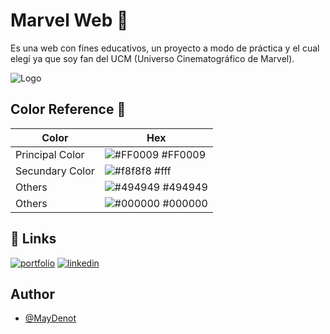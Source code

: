 
# Marvel Web 📌

Es una web con fines educativos, un proyecto a modo de práctica y el cual elegí ya que soy fan del UCM (Universo Cinematográfico de Marvel).

![Logo](https://maydenot.github.io/Marvel.github.io/IMG/logo.png)





## Color Reference 🎨

| Color             | Hex                                                                |
| ----------------- | ------------------------------------------------------------------ |
| Principal Color | ![#FF0009](https://via.placeholder.com/10/FF0009?text=+) #FF0009 |
| Secundary Color | ![#f8f8f8](https://via.placeholder.com/10/f8f8f8?text=+) #fff |
| Others | ![#494949](https://via.placeholder.com/10/494949?text=+) #494949 |
| Others | ![#000000](https://via.placeholder.com/10/000000?text=+) #000000 |


## 🔗 Links
[![portfolio](https://img.shields.io/badge/my_portfolio-000?style=for-the-badge&logo=ko-fi&logoColor=white)](https://maydenot.github.io/MyPortafolio.github.io/)
[![linkedin](https://img.shields.io/badge/linkedin-0A66C2?style=for-the-badge&logo=linkedin&logoColor=white)](https://www.linkedin.com/in/mayra-denot-dev/)




## Author

- [@MayDenot](https://github.com/MayDenot)
